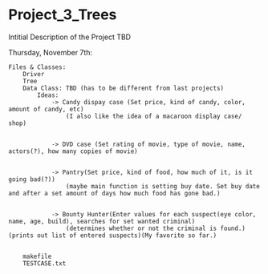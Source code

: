 # Project_3_Trees

Intitial Description of the Project TBD

Thursday, November 7th:

    Files & Classes:
        Driver
        Tree
        Data Class: TBD (has to be different from last projects)
            Ideas:
                -> Candy dispay case (Set price, kind of candy, color, amount of candy, etc)
                    (I also like the idea of a macaroon display case/ shop)


                -> DVD case (Set rating of movie, type of movie, name, actors(?), how many copies of movie)


                -> Pantry(Set price, kind of food, how much of it, is it going bad(?))
                    (maybe main function is setting buy date. Set buy date and after a set amount of days how much food has gone bad.)


                -> Bounty Hunter(Enter values for each suspect(eye color, name, age, build), searches for set wanted criminal)
                    (determines whether or not the criminal is found.) (prints out list of entered suspects)(My favorite so far.)


        makefile  
        TESTCASE.txt 




